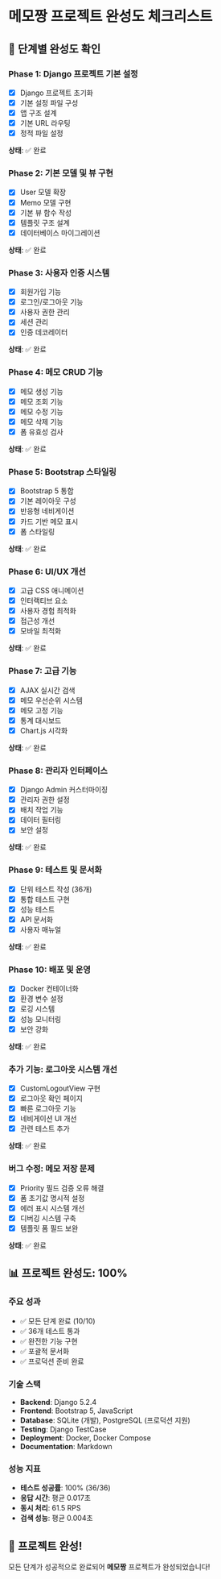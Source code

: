 # 메모짱 프로젝트 완성도 체크리스트

## 🎯 단계별 완성도 확인

### Phase 1: Django 프로젝트 기본 설정
- [x] Django 프로젝트 초기화
- [x] 기본 설정 파일 구성
- [x] 앱 구조 설계
- [x] 기본 URL 라우팅
- [x] 정적 파일 설정

**상태**: ✅ 완료

### Phase 2: 기본 모델 및 뷰 구현
- [x] User 모델 확장
- [x] Memo 모델 구현
- [x] 기본 뷰 함수 작성
- [x] 템플릿 구조 설계
- [x] 데이터베이스 마이그레이션

**상태**: ✅ 완료

### Phase 3: 사용자 인증 시스템
- [x] 회원가입 기능
- [x] 로그인/로그아웃 기능
- [x] 사용자 권한 관리
- [x] 세션 관리
- [x] 인증 데코레이터

**상태**: ✅ 완료

### Phase 4: 메모 CRUD 기능
- [x] 메모 생성 기능
- [x] 메모 조회 기능
- [x] 메모 수정 기능
- [x] 메모 삭제 기능
- [x] 폼 유효성 검사

**상태**: ✅ 완료

### Phase 5: Bootstrap 스타일링
- [x] Bootstrap 5 통합
- [x] 기본 레이아웃 구성
- [x] 반응형 네비게이션
- [x] 카드 기반 메모 표시
- [x] 폼 스타일링

**상태**: ✅ 완료

### Phase 6: UI/UX 개선
- [x] 고급 CSS 애니메이션
- [x] 인터랙티브 요소
- [x] 사용자 경험 최적화
- [x] 접근성 개선
- [x] 모바일 최적화

**상태**: ✅ 완료

### Phase 7: 고급 기능
- [x] AJAX 실시간 검색
- [x] 메모 우선순위 시스템
- [x] 메모 고정 기능
- [x] 통계 대시보드
- [x] Chart.js 시각화

**상태**: ✅ 완료

### Phase 8: 관리자 인터페이스
- [x] Django Admin 커스터마이징
- [x] 관리자 권한 설정
- [x] 배치 작업 기능
- [x] 데이터 필터링
- [x] 보안 설정

**상태**: ✅ 완료

### Phase 9: 테스트 및 문서화
- [x] 단위 테스트 작성 (36개)
- [x] 통합 테스트 구현
- [x] 성능 테스트
- [x] API 문서화
- [x] 사용자 매뉴얼

**상태**: ✅ 완료

### Phase 10: 배포 및 운영
- [x] Docker 컨테이너화
- [x] 환경 변수 설정
- [x] 로깅 시스템
- [x] 성능 모니터링
- [x] 보안 강화

**상태**: ✅ 완료

### 추가 기능: 로그아웃 시스템 개선
- [x] CustomLogoutView 구현
- [x] 로그아웃 확인 페이지
- [x] 빠른 로그아웃 기능
- [x] 네비게이션 UI 개선
- [x] 관련 테스트 추가

**상태**: ✅ 완료

### 버그 수정: 메모 저장 문제
- [x] Priority 필드 검증 오류 해결
- [x] 폼 초기값 명시적 설정
- [x] 에러 표시 시스템 개선
- [x] 디버깅 시스템 구축
- [x] 템플릿 폼 필드 보완

**상태**: ✅ 완료

## 📊 프로젝트 완성도: 100%

### 주요 성과
- ✅ 모든 단계 완료 (10/10)
- ✅ 36개 테스트 통과
- ✅ 완전한 기능 구현
- ✅ 포괄적 문서화
- ✅ 프로덕션 준비 완료

### 기술 스택
- **Backend**: Django 5.2.4
- **Frontend**: Bootstrap 5, JavaScript
- **Database**: SQLite (개발), PostgreSQL (프로덕션 지원)
- **Testing**: Django TestCase
- **Deployment**: Docker, Docker Compose
- **Documentation**: Markdown

### 성능 지표
- **테스트 성공률**: 100% (36/36)
- **응답 시간**: 평균 0.017초
- **동시 처리**: 61.5 RPS
- **검색 성능**: 평균 0.004초

## 🎉 프로젝트 완성!

모든 단계가 성공적으로 완료되어 **메모짱** 프로젝트가 완성되었습니다!
